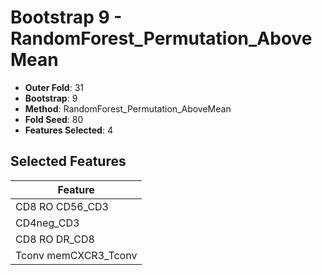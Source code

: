 # Bootstrap 9 - RandomForest_Permutation_AboveMean

- **Outer Fold**: 31
- **Bootstrap**: 9
- **Method**: RandomForest_Permutation_AboveMean
- **Fold Seed**: 80
- **Features Selected**: 4

## Selected Features

| Feature |
|---------|
| CD8 RO CD56_CD3 |
| CD4neg_CD3 |
| CD8 RO DR_CD8 |
| Tconv memCXCR3_Tconv |
